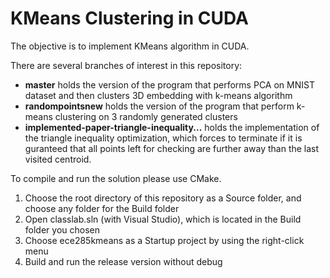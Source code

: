 # KMeans Clustering in CUDA

The objective is to implement KMeans algorithm in CUDA.

There are several branches of interest in this repository:
* **master** holds the version of the program that performs PCA on MNIST dataset and then clusters 3D embedding with k-means algorithm
* **randompointsnew** holds the version of the program that perform k-means clustering on 3 randomly generated clusters
* **implemented-paper-triangle-inequality...** holds the implementation of the triangle inequality optimization, which forces to terminate if it is guranteed that all points left for checking are further away than the last visited centroid.

To compile and run the solution please use CMake. 
1. Choose the root directory of this repository as a Source folder, and choose any folder for the Build folder
2. Open classlab.sln (with Visual Studio), which is located in the Build folder you chosen
3. Choose ece285kmeans as a Startup project by using the right-click menu
4. Build and run the release version without debug

